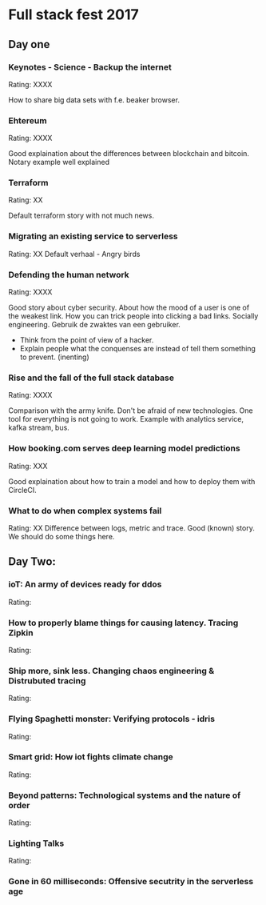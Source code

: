# Full stack fest 2017

## Day one

### Keynotes - Science - Backup the internet
Rating: XXXX

How to share big data sets with f.e. beaker browser.

### Ehtereum
Rating: XXXX

Good explaination about the differences between blockchain and bitcoin.
Notary example well explained

### Terraform
Rating: XX

Default terraform story with not much news.

### Migrating an existing service to serverless
Rating: XX
Default verhaal - Angry birds

### Defending the human network
Rating: XXXX

Good story about cyber security. About how the mood of a user is one of the weakest link.
How you can trick people into clicking a bad links. Socially engineering.
Gebruik de zwaktes van een gebruiker.

- Think from the point of view of a hacker.
- Explain people what the conquenses are instead of tell them something to prevent. (inenting)


### Rise and the fall of the full stack database
Rating: XXXX

Comparison with the army knife. Don't be afraid of new technologies.
One tool for everything is not going to work.
Example with analytics service, kafka stream, bus.

### How booking.com serves deep learning model predictions
Rating: XXX

Good explaination about how to train a model and how to deploy them with CircleCI.

### What to do when complex systems fail
Rating: XX
Difference between logs, metric and trace. Good (known) story. We should do some things here.

## Day Two:

### ioT: An army of devices ready for ddos
Rating:

### How to properly blame things for causing latency. Tracing Zipkin
Rating:

### Ship more, sink less. Changing chaos engineering & Distrubuted tracing
Rating:

### Flying Spaghetti monster: Verifying protocols - idris
Rating:

### Smart grid: How iot fights climate change
Rating:

### Beyond patterns: Technological systems and the nature of order
Rating:

### Lighting Talks
Rating:
### Gone in 60 milliseconds: Offensive secutrity in the serverless age


